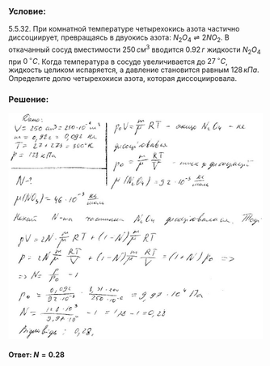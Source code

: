 ###  Условие:

$5.5.32.$ При комнатной температуре четырехокись азота частично диссоциирует, превращаясь в двуокись азота: $N_2O_4 \rightleftharpoons 2NO_2$. В откачанный сосуд вместимости $250 \,см^3$ вводится $0.92 \,г$ жидкости $N_2O_4$ при $0 \,^{\circ}C$. Когда температура в сосуде увеличивается до $27 \,^{\circ}C$, жидкость целиком испаряется, а давление становится равным $128 \,кПа$. Определите долю четырехокиси азота, которая диссоциировала.

###  Решение:

![|640x568, 67%](../../img/5.5.32/1.jpg)

#### Ответ: $N = 0.28$